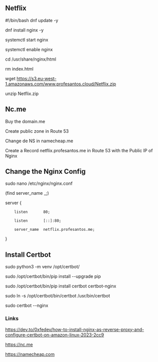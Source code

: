 ## Netflix

#!/bin/bash
dnf update -y

dnf install nginx -y

systemctl start nginx

systemctl enable nginx

cd /usr/share/nginx/html

rm index.html

wget https://s3.eu-west-1.amazonaws.com/www.profesantos.cloud/Netflix.zip

unzip Netflix.zip



## Nc.me

Buy the domain.me

Create public zone in Route 53

Change de NS in namecheap.me

Create a Record netflix.profesantos.me in Route 53 with the Public IP of Nginx



## Change the Nginx Config

sudo nano /etc/nginx/nginx.conf

(find server_name _;)

server {

        listen       80;

        listen       [::]:80;

        server_name  netflix.profesantos.me;
}



## Install Certbot

sudo python3 -m venv /opt/certbot/

sudo /opt/certbot/bin/pip install --upgrade pip

sudo /opt/certbot/bin/pip install certbot certbot-nginx

sudo ln -s /opt/certbot/bin/certbot /usr/bin/certbot

sudo certbot --nginx

### Links

https://dev.to/0xfedev/how-to-install-nginx-as-reverse-proxy-and-configure-certbot-on-amazon-linux-2023-2cc9

https://nc.me

https://namecheap.com
